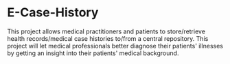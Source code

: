# E-Case-History
This project allows medical practitioners and patients to store/retrieve health records/medical case histories to/from a central repository. This project               will let medical professionals better diagnose their patients' illnesses by getting an insight into their patients'  medical background.
